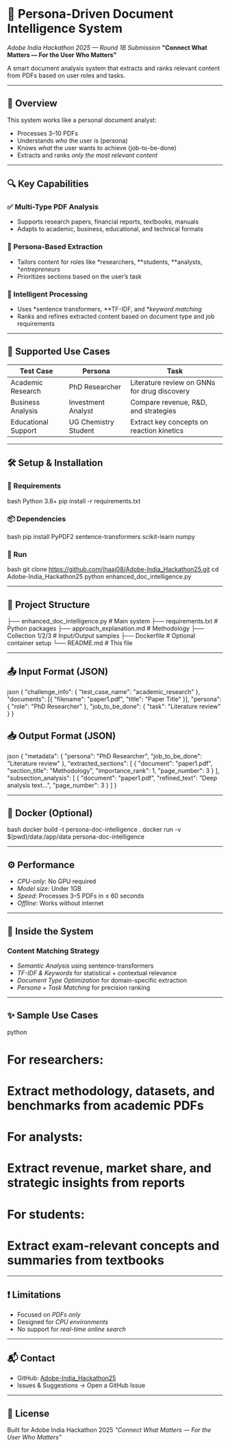 # 📄 Persona-Driven Document Intelligence System

*Adobe India Hackathon 2025 — Round 1B Submission*
**"Connect What Matters — For the User Who Matters"**

A smart document analysis system that extracts and ranks relevant content from PDFs based on user roles and tasks.

---

## 🚀 Overview

This system works like a personal document analyst:

* Processes 3–10 PDFs
* Understands *who* the user is (persona)
* Knows *what* the user wants to achieve (job-to-be-done)
* Extracts and ranks *only the most relevant content*

---

## 🔍 Key Capabilities

### ✅ Multi-Type PDF Analysis

* Supports research papers, financial reports, textbooks, manuals
* Adapts to academic, business, educational, and technical formats

### 🎯 Persona-Based Extraction

* Tailors content for roles like *researchers, **students, **analysts, **entrepreneurs*
* Prioritizes sections based on the user’s task

### 🧠 Intelligent Processing

* Uses *sentence transformers, **TF-IDF, and **keyword matching*
* Ranks and refines extracted content based on document type and job requirements

---

## 🧪 Supported Use Cases

| Test Case           | Persona              | Task                                         |
| ------------------- | -------------------- | -------------------------------------------- |
| Academic Research   | PhD Researcher       | Literature review on GNNs for drug discovery |
| Business Analysis   | Investment Analyst   | Compare revenue, R\&D, and strategies        |
| Educational Support | UG Chemistry Student | Extract key concepts on reaction kinetics    |

---

## 🛠 Setup & Installation

### 🔧 Requirements

bash
Python 3.8+
pip install -r requirements.txt


### 📦 Dependencies

bash
pip install PyPDF2 sentence-transformers scikit-learn numpy


### 🚀 Run

bash
git clone https://github.com/jhaaj08/Adobe-India_Hackathon25.git
cd Adobe-India_Hackathon25
python enhanced_doc_intelligence.py


---

## 📁 Project Structure


├── enhanced_doc_intelligence.py    # Main system
├── requirements.txt                # Python packages
├── approach_explanation.md         # Methodology
├── Collection 1/2/3                # Input/Output samples
├── Dockerfile                      # Optional container setup
└── README.md                       # This file


---

## 📤 Input Format (JSON)

json
{
  "challenge_info": {
    "test_case_name": "academic_research"
  },
  "documents": [{ "filename": "paper1.pdf", "title": "Paper Title" }],
  "persona": { "role": "PhD Researcher" },
  "job_to_be_done": { "task": "Literature review" }
}


## 📥 Output Format (JSON)

json
{
  "metadata": { "persona": "PhD Researcher", "job_to_be_done": "Literature review" },
  "extracted_sections": [
    { "document": "paper1.pdf", "section_title": "Methodology", "importance_rank": 1, "page_number": 3 }
  ],
  "subsection_analysis": [
    { "document": "paper1.pdf", "refined_text": "Deep analysis text...", "page_number": 3 }
  ]
}


---

## 🐳 Docker (Optional)

bash
docker build -t persona-doc-intelligence .
docker run -v $(pwd)/data:/app/data persona-doc-intelligence


---

## ⚙ Performance

* *CPU-only*: No GPU required
* *Model size*: Under 1GB
* *Speed*: Processes 3–5 PDFs in ≤ 60 seconds
* *Offline*: Works without internet

---

## 🧠 Inside the System

### Content Matching Strategy

* *Semantic Analysis* using sentence-transformers
* *TF-IDF & Keywords* for statistical + contextual relevance
* *Document Type Optimization* for domain-specific extraction
* *Persona + Task Matching* for precision ranking

---

## ✨ Sample Use Cases

python
# For researchers:
# Extract methodology, datasets, and benchmarks from academic PDFs

# For analysts:
# Extract revenue, market share, and strategic insights from reports

# For students:
# Extract exam-relevant concepts and summaries from textbooks


---

## ❗ Limitations

* Focused on *PDFs only*
* Designed for *CPU environments*
* No support for *real-time online search*

---

## 📬 Contact

* GitHub: [Adobe-India\_Hackathon25](https://github.com/jhaaj08/Adobe-India_Hackathon25)
* Issues & Suggestions → Open a GitHub Issue

---

## 📄 License

Built for Adobe India Hackathon 2025
*"Connect What Matters — For the User Who Matters"*
